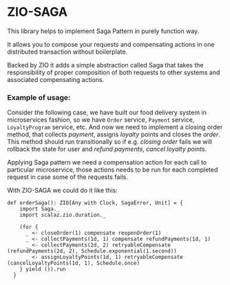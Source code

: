 # ZIO-SAGA

This library helps to implement Saga Pattern in purely function way.

It allows you to compose your requests and compensating actions in one distributed transaction
without boilerplate.


Backed by ZIO it adds a simple abstraction called Saga that takes the responsibility of
proper composition of both requests to other systems and associated compensating actions.

### Example of usage:

Consider the following case, we have built our food delivery system in microservices fashion, so
we have `Order` service, `Payment` service, `LoyaltyProgram` service, etc. 
And now we need to implement a closing order method, that collects *payment*, assigns *loyalty* points 
and closes the *order*. This method should run transitionally so if e.g. *closing order* fails we will 
rollback the state for user and *refund payments*, *cancel loyalty points*.

Applying Saga pattern we need a compensation action for each call to particular microservice, those 
actions needs to be run for each completed request in case some of the requests fails.

With ZIO-SAGA we could do it like this:

```
def orderSaga(): ZIO[Any with Clock, SagaError, Unit] = {
    import Saga._
    import scalaz.zio.duration._

    (for {
      _ <- closeOrder(1) compensate reopenOrder(1)
      _ <- collectPayments(1d, 1) compensate refundPayments(1d, 1)
      _ <- collectPayments(2d, 2) retryableCompensate (refundPayments(2d, 2), Schedule.exponential(1.second))
      _ <- assignLoyaltyPoints(1d, 1) retryableCompensate (cancelLoyaltyPoints(1d, 1), Schedule.once)
    } yield ()).run
  }
```